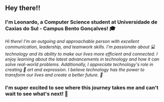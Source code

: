 ## Hey there!!
### I'm Leonardo, a Computer Science student at Universidade de Caxias do Sul - Campus Bento Gonçalves! 🎓

*Hi there! I'm an outgoing and approachable person with excellent communication, leadership, and teamwork skills. I'm passionate about 💻 technology and its ability to make our lives more efficient and connected. I enjoy learning about the latest advancements in technology and how it can solve real-world problems. Additionally, I appreciate technology's role in creating 🎨 art and expression. I believe technology has the power to transform our lives and create a better future. 🚀*


### I'm super excited to see where this journey takes me and can't wait to see what's next! 🚀
